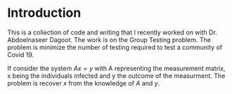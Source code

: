 # Introduction
This is a collection of code and writing that I recently worked on with Dr. Abdoelnaseer Dagoot. The work is on the Group Testing problem. The problem is minimize the number of testing required to test a community of Covid 19. 

If consider the system $Ax = y$ with A representing the measurement matrix, x being the individuals infected and y the outcome of the measurment. The problem is recover $x$ from the knowledge of $A$ and $y$. 



